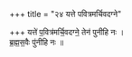 +++
title = "२४ यत्ते पवित्रमर्चिवदग्ने"

+++
यत्ते॑ प॒वित्र॑मर्चि॒वदग्ने॒ तेन॑ पुनीहि नः ।  
ब्र॒ह्म॒स॒वैः पु॑नीहि नः ॥